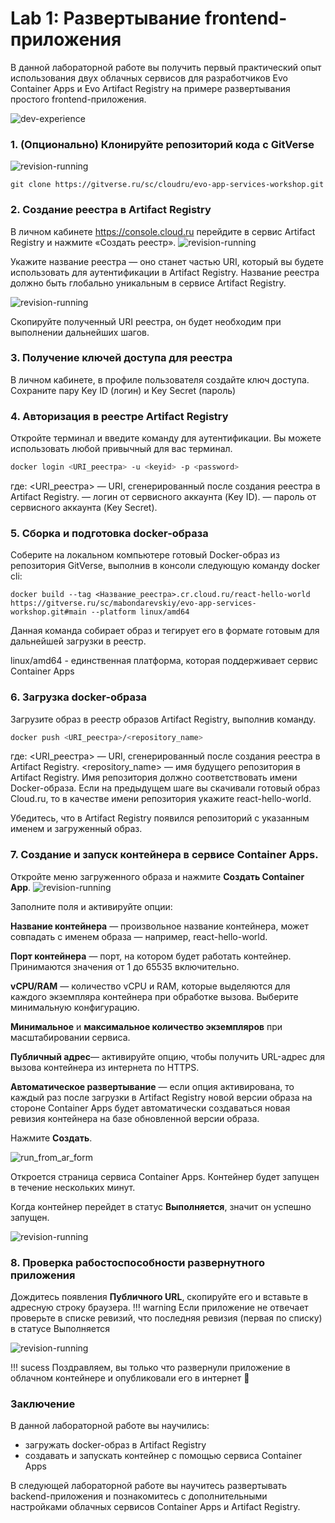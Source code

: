 # Lab 1: Развертывание frontend-приложения

В данной лабораторной работе вы получить первый практический опыт использования двух облачных сервисов для разработчиков Evo Container Apps и Evo Artifact Registry на примере развертывания простого frontend-приложения.

![dev-experience](images/dev_experience.svg)

### 1. (Опционально) Клонируйте репозиторий кода c GitVerse
![revision-running](images/gitverse_clone.png)
```
git clone https://gitverse.ru/sc/cloudru/evo-app-services-workshop.git
``` 

### 2. Создание реестра в Artifact Registry
В личном кабинете https://console.cloud.ru перейдите в сервис Artifact Registry и нажмите «Создать реестр».
![revision-running](images/ar_create_registry.png)

Укажите название реестра — оно станет частью URI, который вы будете использовать для аутентификации в Artifact Registry. Название реестра должно быть глобально уникальным в сервисе Artifact Registry. 

![revision-running](images/create_registry.png)

Скопируйте полученный URI реестра, он будет необходим при выполнении дальнейших шагов. 

### 3. Получение ключей доступа для реестра
В личном кабинете, в профиле пользователя создайте ключ доступа. Сохраните пару Key ID (логин) и Key Secret (пароль) 

### 4. Авторизация в реестре Artifact Registry 
Откройте терминал и введите команду для аутентификации. Вы можете использовать любой привычный для вас терминал.

```bash
docker login <URI_реестра> -u <keyid> -p <password>
```
где: 
<URI_реестра> — URI, сгенерированный после создания реестра в Artifact Registry.
<keyid> — логин от сервисного аккаунта (Key ID).
<password> — пароль от сервисного аккаунта (Key Secret).


### 5. Сборка и подготовка docker-образа

Cоберите на локальном компьютере готовый Docker-образ из репозитория GitVerse, выполнив в консоли следующую команду docker cli: 
```shell
docker build --tag <Название_реестра>.cr.cloud.ru/react-hello-world https://gitverse.ru/sc/mabondarevskiy/evo-app-services-workshop.git#main --platform linux/amd64
```
Данная команда собирает образ и тегирует его в формате готовым для дальнейшей загрузки в реестр.

linux/amd64 - единственная платформа, которая поддерживает сервис Container Apps

### 6. Загрузка docker-образа
Загрузите образ в реестр образов Artifact Registry, выполнив команду.
```bash
docker push <URI_реестра>/<repository_name>
```

где: 
<URI_реестра> — URI, сгенерированный после создания реестра в Artifact Registry.
<repository_name> — имя будущего репозитория в Artifact Registry. 
Имя репозитория должно соответствовать имени Docker-образа. Если на предыдущем шаге вы скачивали готовый образ Cloud.ru, то в качестве имени репозитория укажите react-hello-world.

Убедитесь, что в Artifact Registry появился репозиторий с указанным именем и загруженный образ.

### 7. Создание и запуск контейнера в сервисе Container Apps.
Откройте меню загруженного образа и нажмите **Создать Container App**. 
![revision-running](images/run_from_ar.png)


Заполните поля и активируйте опции:

**Название контейнера** — произвольное название контейнера, может совпадать с именем образа — например, react-hello-world.


**Порт контейнера** — порт, на котором будет работать контейнер.
Принимаются значения от 1 до 65535 включительно.


**vCPU/RAM** — количество vCPU и RAM, которые выделяются для каждого экземпляра контейнера при обработке вызова. Выберите минимальную конфигурацию.

**Минимальное** и **максимальное количество экземпляров** при масштабировании сервиса. 

**Публичный адрес**— активируйте опцию, чтобы получить URL-адрес для вызова контейнера из интернета по HTTPS.

**Автоматическое развертывание** — если опция активирована, то каждый раз после загрузки в Artifact Registry новой версии образа на стороне Container Apps будет автоматически создаваться новая ревизия контейнера на базе обновленной версии образа.

Нажмите **Создать**.

![run_from_ar_form](images/run_from_ar_form.png)

Откроется страница сервиса Container Apps. 
Контейнер будет запущен в течение нескольких минут.

Когда контейнер перейдет в статус **Выполняется**, значит он успешно запущен.

![revision-running](images/ca_running.png)


### 8. Проверка рабостоспособности развернутного приложения
Дождитесь появления **Публичного URL**, скопируйте его и вставьте в адресную строку браузера.
!!! warning
    Если приложение не отвечает проверьте в списке ревизий, что последняя ревизия (первая по списку) в статусе Выполняется

![revision-running](images/revision_running.png)
    
!!! sucess
    Поздравляем, вы только что развернули приложение в облачном контейнере и опубликовали его в интернет 🙌 

### Заключение
В данной лабораторной работе вы научились:

- загружать docker-образ в Artifact Registry
- создавать и запускать контейнер с помощью сервиса Container Apps

В следующей лабораторной работе вы научитесь развертывать backend-приложения и познакомитесь с дополнительными настройками облачных сервисов Container Apps и Artifact Registry.